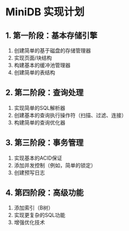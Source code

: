 # MiniDB 实现计划

## 1. 第一阶段：基本存储引擎
1. 创建简单的基于磁盘的存储管理器
2. 实现页面/块结构
3. 构建基本的缓冲池管理器
4. 创建简单的表结构

## 2. 第二阶段：查询处理
1. 实现简单的SQL解析器
2. 创建基本的查询执行操作符（扫描、过滤、连接）
3. 构建简单的查询优化器

## 3. 第三阶段：事务管理
1. 实现基本的ACID保证
2. 添加并发控制（例如，简单的锁定）
3. 创建预写日志

## 4. 第四阶段：高级功能
1. 添加索引（B树）
2. 实现更复杂的SQL功能
3. 增强优化技术
